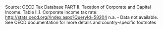 Source: OECD Tax Database
PART II. Taxation of Corporate and Capital Income. Table II.1. Corporate income tax rate: http://stats.oecd.org//Index.aspx?QueryId=58204
n.a. - Data not available.
See OECD documentation for more details and country-specific footnotes

